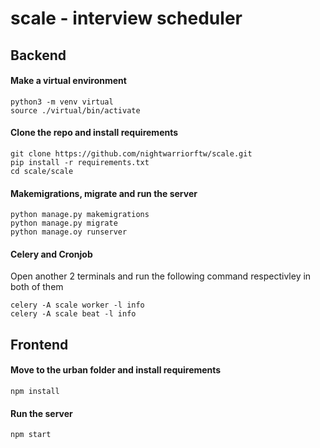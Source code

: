 # scale - interview scheduler


## Backend


#### Make a virtual environment
```
python3 -m venv virtual
source ./virtual/bin/activate
```

#### Clone the repo and install requirements
```
git clone https://github.com/nightwarriorftw/scale.git
pip install -r requirements.txt
cd scale/scale
```

#### Makemigrations, migrate and run the server
```
python manage.py makemigrations
python manage.py migrate
python manage.oy runserver
```

#### Celery and Cronjob
Open another 2 terminals and run the following command respectivley in both of them
```
celery -A scale worker -l info
celery -A scale beat -l info
```

## Frontend

#### Move to the urban folder and install requirements
```
npm install 
```

#### Run the server
```
npm start
```
